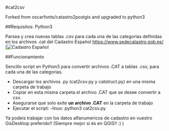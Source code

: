 #cat2csv

Forked from oscarfonts/catastro2postgis and upgraded to python3

##Requisitos:
Python3

Parsea y crea nuevas tablas .csv para cada una de las categorias definidas en los archivos .cat del Cadastro Español
https://www.sedecatastro.gob.es/ [![Cadastro Español](https://www.sedecatastro.gob.es/)

##Funcionamiento

Sencillo script en Python3 para convertir archivos .CAT a tablas .csv, para cada una de las categorias.

- Descargar los archivos .py (cat2csv.py y catstruct.py) en una misma carpeta de trabajo
- Copiar en esta misma carpeta el archivo .CAT que se desee convertir a csv. 
- Asegurarse que solo exite **un archivo .CAT** en la carpeta de trabajo
- Ejecutar el script:
        -linux: python3 cat2csv.py


Ya podeis trabajar con los datos alfanumericos de cadastro en vuestro GisDesktop preferido!! (Siempre mejor si és en QGIS!! :) )
